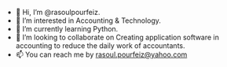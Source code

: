 - 👋 Hi, I’m @rasoulpourfeiz.
- 👀 I’m interested in Accounting & Technology.
- 🌱 I’m currently learning Python.
- 💞️ I’m looking to collaborate on Creating application software in accounting to reduce the daily work of accountants.
- 📫 You can reach me by rasoul.pourfeiz@yahoo.com
